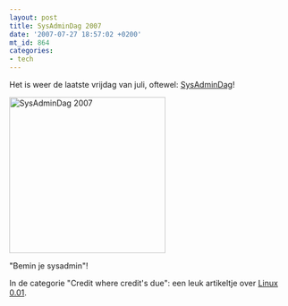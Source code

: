 ```yaml
---
layout: post
title: SysAdminDag 2007
date: '2007-07-27 18:57:02 +0200'
mt_id: 864
categories:
- tech
---
```

Het is weer de laatste vrijdag van juli, oftewel: <a href="http://www.sysadmindag.nl/">SysAdminDag</a>!

<a href="http://www.sysadmindag.nl/"><img src="{{ site.url }}/images/sysadmindag2007.png" width="279" alt="SysAdminDag 2007" /></a>

"Bemin je sysadmin"!

In de categorie "Credit where credit's due": een leuk artikeltje over <a href="http://kerneltrap.org/node/14002">Linux 0.01</a>.
